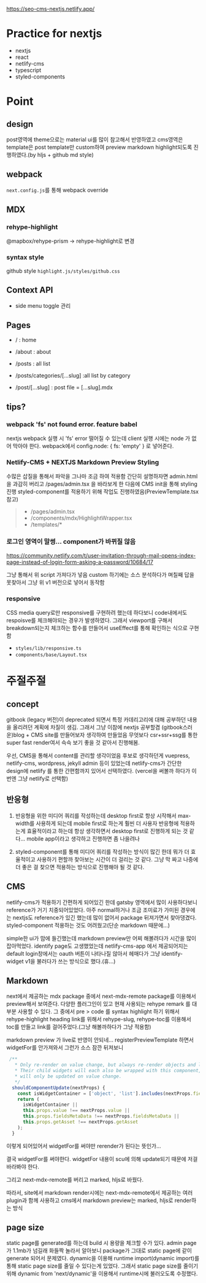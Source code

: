 https://seo-cms-nextjs.netlify.app/

# Practice for nextjs

- nextjs
- react
- netlify-cms
- typescript
- styled-components

# Point

## design

post영역에 theme으로는 material ui를 많이 참고해서 반영하였고
cms영역은 template은 post template만 custom하여 preview markdown highlight되도록 진행하였다.(by hljs + github md style)

## webpack

`next.config.js`를 통해 webpack override

## MDX

### rehype-highlight

@mapbox/rehype-prism -> rehype-highlight로 변경

### syntax style

github style
`highlight.js/styles/github.css`

## Context API

- side menu toggle 관리

## Pages

- / : home
- /about : about

- /posts : all list
- /posts/categories/[...slug] :all list by category
- /post/[...slug] : post file = [...slug].mdx

## tips?

### **webpack 'fs' not found error. feature babel**

nextjs webpack 실행 시 'fs' error 떨어질 수 있는데 client 실행 시에는 node 가 없어 막아야 한다.
webpack에서 config.node: { fs: 'empty' } 로 넣어준다.

### **Netlify-CMS + NEXTJS Markdown Preview Styling**

수많은 삽질을 통해서 파악을 그나마 조금 하여 적용함
간단히 설명하자면
admin.html을 과감히 버리고
/pages/admin.tsx 을 바라보게 한 다음에
CMS init을 통해 styling 진행
styled-component를 적용하기 위해 작업도 진행하였음(PreviewTemplate.tsx 참고)

> - /pages/admin.tsx
> - /components/mdx/HighlightWrapper.tsx
> - /templates/\*

### **로그인 영역이 말썽... component가 바뀌질 않음**

https://community.netlify.com/t/user-invitation-through-mail-opens-index-page-instead-of-login-form-asking-a-password/10684/17

<script src="https://identity.netlify.com/v1/netlify-identity-widget.js"></script>

그냥 <Head> 통해서 위 script 가져다가 넣음
custom 하기에는 소스 분석하다가 며칠째 답을 못찾아서
그냥 위 v1 버전으로 넣어서 동작함

### **responsive**

CSS media query로만 responsive를 구현하려 했는데
하다보니 code내에서도 respoisve를 체크해야되는 경우가 발생하였다.
그래서 viewport를 구해서 breakdown되는지 체크하는 함수를 만들어서 useEffect를 통해 확인하는 식으로 구현함

- `styles/lib/responsive.ts`
- `components/base/Layout.tsx`

# 주절주절

## concept

gitbook (legacy 버전)이 deprecated 되면서
특정 카데리고리에 대해 공부하던 내용을 올리려던 계획에 차질이 생김.
그래서 그냥 이참에 nextjs 공부할겸 (gitbook스러운)blog + CMS site를 만들어보자 생각하여 만들었음
무엇보다 csr+ssr+ssg를 통한 super fast render여서 슥슥 보기 좋을 것 같아서 진행해봄.

우선, CMS을 통해서 content를 관리할 생각이었음
후보로 생각하던게 vuepress, netlify-cms, wordpress, jekyll admin 등이 있었는데
netlify-cms가 간단한 design에 netlify 를 통한 간편함까지 있어서 선택하였다.
(vercel을 써볼까 하다가 이번엔 그냥 netlify로 선택함)

## 반응형

1.  반응형을 위한 미디어 쿼리를 작성하는데
    desktop first로 항상 시작해서 max-width를 사용하게 되는데
    mobile first로 하는게 훨씬 더 사용자 반응형에 적용하는게 효율적이라고 하는데
    항상 생각하면서 desktop first로 진행하게 되는 것 같다...
    mobile app이라고 생각하고 진행하면 좀 나을려나

2.  styled-component를 통해 미디어 쿼리를 작성하는 방식이 많긴 한데
    뭐가 더 효율적이고 사용하기 편할까 찾아보는 시간이 더 걸리는 것 같다.
    그냥 막 짜고 나중에 더 좋은 걸 찾으면 적용하는 방식으로 진행해야 될 것 같다.

## CMS

netlify-cms가 적용하기 간편하게 되어있긴 한데 gatsby 영역에서 많이 사용하다보니 reference가 거기 치중되어있었다.
아주 normal하거나 조금 조미료가 가미된 경우에는 nextjs도 reference가 있긴 했는데 많이 없어서 package 뒤져가면서 찾아댕겼다.
styled-component 적용하는 것도 어려웠고(단순 markdown 때문에...)

simple한 ui가 맘에 들긴했는데 markdown preview만 어찌 해볼려다가 시간을 많이 잡아먹었다.
identify page도 고생했었는데 netlify-cms-app 에서 제공되어지는 default login창에서는 oauth 버튼이 나타나질 않아서 헤매다가
그냥 identify-widget v1을 불러다가 쓰는 방식으로 했다.(휴...)

## Markdown

next에서 제공하는 mdx package 중에서 next-mdx-remote package를 이용해서 preview해서 보여준다.
다양한 플러그인이 있고 현재 사용되는 rehype remark 를 대부분 사용할 수 있다.
그 중에서 pre > code 를 syntax highlight 하기 위해서 rehype-highlight
heading link를 위해서 rehype-slug, rehype-toc를 이용해서 toc를 만들고 link를 걸어주었다.(그냥 해볼까하다가 그냥 적용함)

markdown preview 가 live로 반영이 안되네...
registerPreviewTemplate 하면서 widgetFor를 안가져와서 그런가
소스 잠깐 뒤져보니

```js
 /**
   * Only re-render on value change, but always re-render objects and lists.
   * Their child widgets will each also be wrapped with this component, and
   * will only be updated on value change.
   */
  shouldComponentUpdate(nextProps) {
    const isWidgetContainer = ['object', 'list'].includes(nextProps.field.get('widget'));
    return (
      isWidgetContainer ||
      this.props.value !== nextProps.value ||
      this.props.fieldsMetaData !== nextProps.fieldsMetaData ||
      this.props.getAsset !== nextProps.getAsset
    );
  }
```

이렇게 되어있어서 widgetFor를 써야만 rerender가 된다는 뜻인가...

결국 widgetFor를 써야한다.
widgetFor 내용이 scu에 의해 update되기 때문에 저걸 바라봐야 한다.

그리고 next-mdx-remote를 버리고 marked, hljs로 바꿨다.

따라서,
site에서 markdown render시에는 next-mdx-remote에서 제공하는 여러 plugin과 함께 사용하고
cms에서 markdown preview는 marked, hljs로 render하는 방식

## page size

static page를 generated를 하는데 build 시 용량을 체크할 수가 있다.
admin page가 1.1mb가 넘길래 화들짝 놀라서 알아보니 package가 그대로 static page에 같이 generate 되어서 문제였다.
dynamic을 이용해 runtime import(dynamic import)를 통해 static page size를 줄일 수 있다는게 있었다.
그래서 static page size를 줄이기 위해 dynamic from 'next/dynamic'을 이용해서 runtime시에 불러오도록 수정했다.

